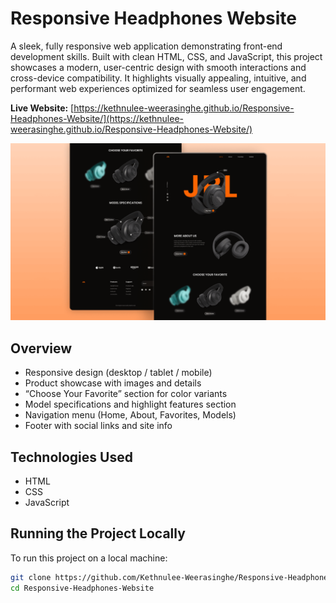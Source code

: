 # Responsive Headphones Website

A sleek, fully responsive web application demonstrating front-end development skills. Built with clean HTML, CSS, and JavaScript, this project showcases a modern, user-centric design with smooth interactions and cross-device compatibility. It highlights visually appealing, intuitive, and performant web experiences optimized for seamless user engagement.

**Live Website:** [https://kethnulee-weerasinghe.github.io/Responsive-Headphones-Website/](https://kethnulee-weerasinghe.github.io/Responsive-Headphones-Website/)

![Website Preview](./preview.png)

## Overview

- Responsive design (desktop / tablet / mobile)  
- Product showcase with images and details  
- “Choose Your Favorite” section for color variants  
- Model specifications and highlight features section  
- Navigation menu (Home, About, Favorites, Models)  
- Footer with social links and site info 

## Technologies Used

- HTML
- CSS
- JavaScript

## Running the Project Locally

To run this project on a local machine:

```bash
git clone https://github.com/Kethnulee-Weerasinghe/Responsive-Headphones-Website.git
cd Responsive-Headphones-Website
